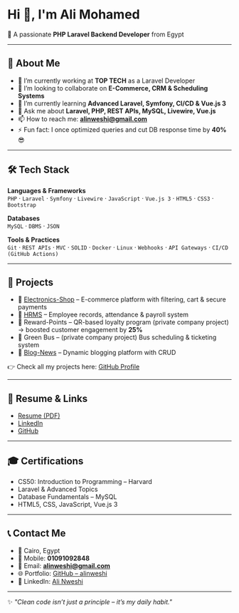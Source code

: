# Hi 👋, I'm Ali Mohamed  
🚀 A passionate **PHP Laravel Backend Developer** from Egypt  

---

## 💼 About Me
- 🔭 I’m currently working at **TOP TECH** as a Laravel Developer  
- 👯 I’m looking to collaborate on **E-Commerce, CRM & Scheduling Systems**  
- 🌱 I’m currently learning **Advanced Laravel, Symfony, CI/CD & Vue.js 3**  
- 💬 Ask me about **Laravel, PHP, REST APIs, MySQL, Livewire, Vue.js**  
- 📫 How to reach me: **alinweshi@gmail.com**  
- ⚡ Fun fact: I once optimized queries and cut DB response time by **40%** 😎  

---

## 🛠️ Tech Stack
**Languages & Frameworks**  
`PHP` · `Laravel` · `Symfony` · `Livewire` · `JavaScript` · `Vue.js 3` · `HTML5` · `CSS3` · `Bootstrap`

**Databases**  
`MySQL` · `DBMS` · `JSON`

**Tools & Practices**  
`Git` · `REST APIs` · `MVC` · `SOLID` · `Docker` · `Linux` · `Webhooks` · `API Gateways` · `CI/CD (GitHub Actions)`

---

## 🚀 Projects
- 🛒 [Electronics-Shop](https://github.com/alinweshi/Electronics-Shop) – E-commerce platform with filtering, cart & secure payments  
- 👥 [HRMS](https://github.com/alinweshi/Compu_Lap) – Employee records, attendance & payroll system  
- 🎁 Reward-Points – QR-based loyalty program (private company project) → boosted customer engagement by **25%**  
- 🚌 Green Bus – (private company project) Bus scheduling & ticketing system  
- 📰 [Blog-News](https://github.com/alinweshi/Blog-News) – Dynamic blogging platform with CRUD  

👉 Check all my projects here: [GitHub Profile](https://github.com/alinweshi)

---

## 📄 Resume & Links
- [Resume (PDF)](https://drive.google.com/drive/folders/1oGSYbQon3VGmpW0UFLH0qymkmmA5uVXC)  
- [LinkedIn](https://www.linkedin.com/in/ali-nweshi-562191161/)  
- [GitHub](https://github.com/alinweshi)  

---

## 🎓 Certifications
- CS50: Introduction to Programming – Harvard  
- Laravel & Advanced Topics  
- Database Fundamentals – MySQL  
- HTML5, CSS, JavaScript, Vue.js 3  

---

## 📞 Contact Me
- 📍 Cairo, Egypt  
- 📱 Mobile: **01091092848**  
- 📧 Email: **alinweshi@gmail.com**  
- 🌐 Portfolio: [GitHub – alinweshi](https://github.com/alinweshi)  
- 🔗 LinkedIn: [Ali Nweshi](https://www.linkedin.com/in/ali-nweshi-562191161/)  

---

✨ *"Clean code isn’t just a principle – it’s my daily habit."*  
